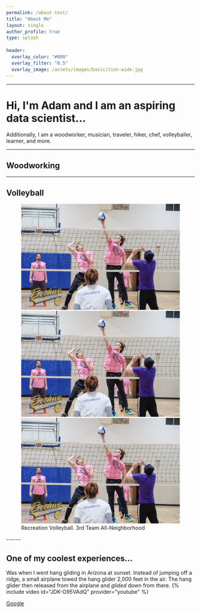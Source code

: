 ```yaml
---
permalink: /about-test/
title: "About Me"
layout: single
author_profile: true
type: splash

header:
  overlay_color: "#000"
  overlay_filter: "0.5"
  overlay_image: /assets/images/basic/zion-wide.jpg
---
```


------
# Hi, I'm Adam and I am an aspiring data scientist...
Additionally, I am a woodworker, musician, traveler, hiker, chef, volleyballer, learner, and more.

------
## Woodworking
 
------
## Volleyball
<figure class="third">
	<img src="/assets/images/about/spike2018.jpg">
	<img src="/assets/images/about/spike2018.jpg">
	<img src="/assets/images/about/spike2018.jpg">
	<figcaption>Recreation Volleyball. 3rd Team All-Neighborhood</figcaption>
</figure>
------

## One of my coolest experiences...
Was when I went hang gliding in Arizona at sunset. Instead of jumping off a ridge, a small airplane towed the hang glider 2,000 feet in the air. The hang glider then released from the airplane and *glided* down from there.
{% include video id="JDK-O95VAdQ" provider="youtube" %}

[Google](http://google.com)

